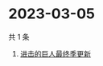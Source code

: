 # 2023-03-05

共 1 条

<!-- BEGIN -->
<!-- 最后更新时间 Sun Mar 05 2023 01:10:28 GMT+0800 (China Standard Time) -->

1. [进击的巨人最终季更新](https://www.zhihu.com/search?q=进击的巨人最终季更新)

<!-- END -->
